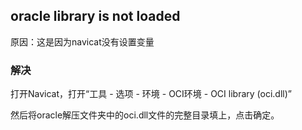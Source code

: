 ## oracle library is not loaded

原因：这是因为navicat没有设置变量

### 解决

打开Navicat，打开“工具 - 选项 - 环境 - OCI环境 - OCI library (oci.dll)”

然后将oracle解压文件夹中的oci.dll文件的完整目录填上，点击确定。


